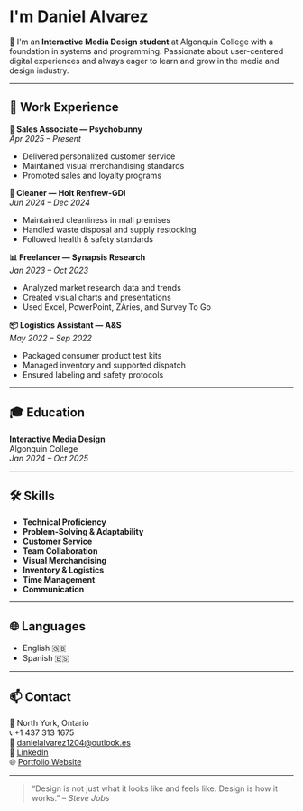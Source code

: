 # I'm Daniel Alvarez

🎨 I'm an **Interactive Media Design student** at Algonquin College with a foundation in systems and programming. Passionate about user-centered digital experiences and always eager to learn and grow in the media and design industry.

---

## 💼 Work Experience

**🎽 Sales Associate — Psychobunny**  
*Apr 2025 – Present*  
- Delivered personalized customer service  
- Maintained visual merchandising standards  
- Promoted sales and loyalty programs  

**🧼 Cleaner — Holt Renfrew-GDI**  
*Jun 2024 – Dec 2024*  
- Maintained cleanliness in mall premises  
- Handled waste disposal and supply restocking  
- Followed health & safety standards  

**📊 Freelancer — Synapsis Research**  
*Jan 2023 – Oct 2023*  
- Analyzed market research data and trends  
- Created visual charts and presentations  
- Used Excel, PowerPoint, ZAries, and Survey To Go  

**📦 Logistics Assistant — A&S**  
*May 2022 – Sep 2022*  
- Packaged consumer product test kits  
- Managed inventory and supported dispatch  
- Ensured labeling and safety protocols

---

## 🎓 Education

**Interactive Media Design**  
Algonquin College  
*Jan 2024 – Oct 2025*

---

## 🛠️ Skills

- **Technical Proficiency**
- **Problem-Solving & Adaptability**
- **Customer Service**
- **Team Collaboration**
- **Visual Merchandising**
- **Inventory & Logistics**
- **Time Management**
- **Communication**

---

## 🌐 Languages

- English 🇬🇧  
- Spanish 🇪🇸

---

## 📫 Contact

📍 North York, Ontario  
📞 +1 437 313 1675  
📧 danielalvarez1204@outlook.es  
🔗 [LinkedIn](https://www.linkedin.com/in/daniel-alvarez-u/)  
🌐 [Portfolio Website](http://www.reallygreatsite.com)

---

> “Design is not just what it looks like and feels like. Design is how it works.” – *Steve Jobs*
